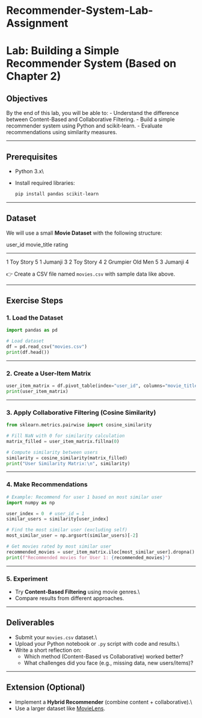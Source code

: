 # Recommender-System-Lab-Assignment
# Lab: Building a Simple Recommender System (Based on Chapter 2)

## Objectives

By the end of this lab, you will be able to: - Understand the difference
between Content-Based and Collaborative Filtering. - Build a simple
recommender system using Python and scikit-learn. - Evaluate
recommendations using similarity measures.

------------------------------------------------------------------------

## Prerequisites

-   Python 3.x\

-   Install required libraries:

    ``` bash
    pip install pandas scikit-learn
    ```

------------------------------------------------------------------------

## Dataset

We will use a small **Movie Dataset** with the following structure:

  user_id   movie_title        rating
  --------- ------------------ --------
  1         Toy Story          5
  1         Jumanji            3
  2         Toy Story          4
  2         Grumpier Old Men   5
  3         Jumanji            4

👉 Create a CSV file named `movies.csv` with sample data like above.

------------------------------------------------------------------------

## Exercise Steps

### 1. Load the Dataset

``` python
import pandas as pd

# Load dataset
df = pd.read_csv("movies.csv")
print(df.head())
```

------------------------------------------------------------------------

### 2. Create a User-Item Matrix

``` python
user_item_matrix = df.pivot_table(index="user_id", columns="movie_title", values="rating")
print(user_item_matrix)
```

------------------------------------------------------------------------

### 3. Apply Collaborative Filtering (Cosine Similarity)

``` python
from sklearn.metrics.pairwise import cosine_similarity

# Fill NaN with 0 for similarity calculation
matrix_filled = user_item_matrix.fillna(0)

# Compute similarity between users
similarity = cosine_similarity(matrix_filled)
print("User Similarity Matrix:\n", similarity)
```

------------------------------------------------------------------------

### 4. Make Recommendations

``` python
# Example: Recommend for user 1 based on most similar user
import numpy as np

user_index = 0  # user_id = 1
similar_users = similarity[user_index]

# Find the most similar user (excluding self)
most_similar_user = np.argsort(similar_users)[-2]

# Get movies rated by most similar user
recommended_movies = user_item_matrix.iloc[most_similar_user].dropna().index.tolist()
print(f"Recommended movies for User 1: {recommended_movies}")
```

------------------------------------------------------------------------

### 5. Experiment


-   Try **Content-Based Filtering** using movie genres.\
-   Compare results from different approaches.

------------------------------------------------------------------------

## Deliverables

-   Submit your `movies.csv` dataset.\
-   Upload your Python notebook or `.py` script with code and results.\
-   Write a short reflection on:
    -   Which method (Content-Based vs Collaborative) worked better?
    -   What challenges did you face (e.g., missing data, new
        users/items)?

------------------------------------------------------------------------

## Extension (Optional)

-   Implement a **Hybrid Recommender** (combine content +
    collaborative).\
-   Use a larger dataset like
    [MovieLens](https://grouplens.org/datasets/movielens/).
